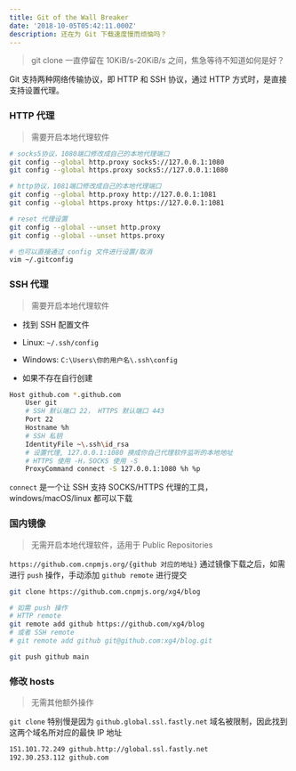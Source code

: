 ```yaml
---
title: Git of the Wall Breaker
date: '2018-10-05T05:42:11.000Z'
description: 还在为 Git 下载速度慢而烦恼吗？
---
```


> git clone 一直停留在 10KiB/s-20KiB/s 之间，焦急等待不知道如何是好？

Git 支持两种网络传输协议，即 HTTP 和 SSH 协议，通过 HTTP 方式时，是直接支持设置代理。

### HTTP 代理

> 需要开启本地代理软件

```sh
# socks5协议，1080端口修改成自己的本地代理端口
git config --global http.proxy socks5://127.0.0.1:1080
git config --global https.proxy socks5://127.0.0.1:1080

# http协议，1081端口修改成自己的本地代理端口
git config --global http.proxy http://127.0.0.1:1081
git config --global https.proxy https://127.0.0.1:1081

# reset 代理设置
git config --global --unset http.proxy
git config --global --unset https.proxy

# 也可以直接通过 config 文件进行设置/取消
vim ~/.gitconfig
```

### SSH 代理

> 需要开启本地代理软件

- 找到 SSH 配置文件

- Linux: `~/.ssh/config`

- Windows: `C:\Users\你的用户名\.ssh\config`

- 如果不存在自行创建

```sh
Host github.com *.github.com
    User git
    # SSH 默认端口 22， HTTPS 默认端口 443
    Port 22
    Hostname %h
    # SSH 私钥
    IdentityFile ~\.ssh\id_rsa
    # 设置代理, 127.0.0.1:1080 换成你自己代理软件监听的本地地址
    # HTTPS 使用 -H，SOCKS 使用 -S
    ProxyCommand connect -S 127.0.0.1:1080 %h %p
```

`connect` 是一个让 SSH 支持 SOCKS/HTTPS 代理的工具，windows/macOS/linux 都可以下载

### 国内镜像

> 无需开启本地代理软件，适用于 Public Repositories

`https://github.com.cnpmjs.org/{github 对应的地址}` 通过镜像下载之后，如需进行 `push` 操作，手动添加 `github remote` 进行提交

```sh
git clone https://github.com.cnpmjs.org/xg4/blog

# 如需 push 操作
# HTTP remote
git remote add github https://github.com/xg4/blog
# 或者 SSH remote
# git remote add github git@github.com:xg4/blog.git

git push github main
```

### 修改 hosts

> 无需其他额外操作

`git clone` 特别慢是因为 `github.global.ssl.fastly.net` 域名被限制，因此找到这两个域名所对应的最快 IP 地址

```sh
151.101.72.249 github.http://global.ssl.fastly.net
192.30.253.112 github.com
```
